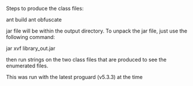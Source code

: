Steps to produce the class files: 

ant build
ant obfuscate

jar file will be within the output directory.  To unpack the jar file, just use the following command: 

jar xvf library_out.jar  

then run strings on the two class files that are produced to see the enumerated files.  

This was run with the latest proguard (v5.3.3) at the time
